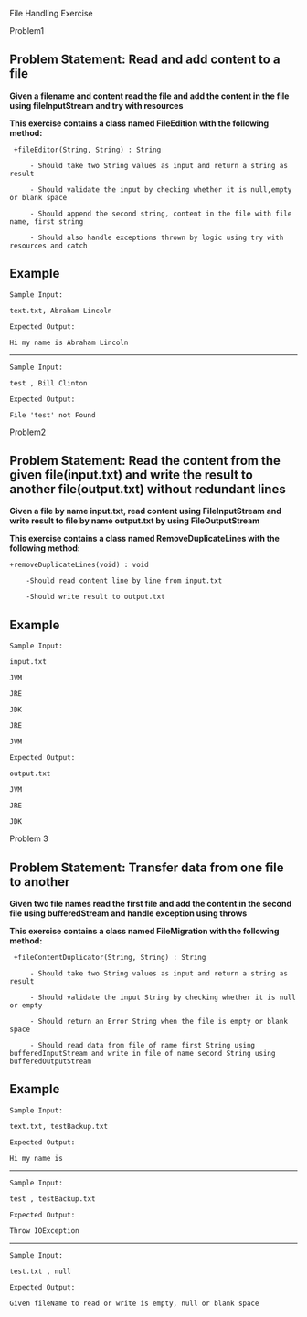 File Handling Exercise 


Problem1

## Problem Statement: Read and add content to a file

**Given a filename and content read the file and add the content in the file using fileInputStream and try with resources**

**This exercise contains a class named FileEdition with the following method:**

     +fileEditor(String, String) : String  

         - Should take two String values as input and return a string as result

         - Should validate the input by checking whether it is null,empty or blank space  

         - Should append the second string, content in the file with file name, first string      

         - Should also handle exceptions thrown by logic using try with resources and catch      

## Example

    Sample Input:

    text.txt, Abraham Lincoln      
    
    Expected Output:

    Hi my name is Abraham Lincoln

--------------------------------------------------------

    Sample Input:

    test , Bill Clinton
        
    Expected Output:

    File 'test' not Found


Problem2

## Problem Statement: Read the content from the given file(input.txt) and write the result to another file(output.txt) without redundant lines ##

**Given a file by name input.txt, read content using FileInputStream and write result to file by name output.txt by using FileOutputStream**

**This exercise contains a class named RemoveDuplicateLines with the following method:**

    +removeDuplicateLines(void) : void

        -Should read content line by line from input.txt 

        -Should write result to output.txt 
        
## Example

    Sample Input:
    
    input.txt

    JVM

    JRE

    JDK

    JRE

    JVM
    
    Expected Output:   
    
    output.txt

    JVM

    JRE

    JDK


Problem 3

## Problem Statement: Transfer data from one file to another

**Given two file names read the first file and add the content in the second file using bufferedStream and handle exception using throws**

**This exercise contains a class named FileMigration with the following method:**

     +fileContentDuplicator(String, String) : String  

         - Should take two String values as input and return a string as result

         - Should validate the input String by checking whether it is null or empty   

         - Should return an Error String when the file is empty or blank space       

         - Should read data from file of name first String using bufferedInputStream and write in file of name second String using bufferedOutputStream       

## Example

    Sample Input:

    text.txt, testBackup.txt      
    
    Expected Output:

    Hi my name is

--------------------------------------------------------

    Sample Input:

    test , testBackup.txt
        
    Expected Output:

    Throw IOException

--------------------------------------------------------

    Sample Input:

    test.txt , null
        
    Expected Output:

    Given fileName to read or write is empty, null or blank space



